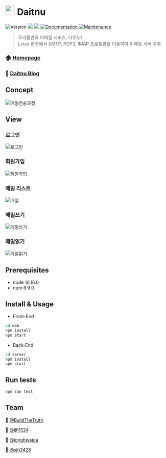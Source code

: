 # <img width="30" src="https://user-images.githubusercontent.com/33617083/68571001-457a9d80-04a5-11ea-9a47-98c0fd36a1d9.png" style="margin:-5px 0px"> Daitnu

<p>
  <img alt="Version" src="https://img.shields.io/badge/version-0.0.0-blue.svg?cacheSeconds=2592000" />
  <img src="https://img.shields.io/badge/node-10.16.0-blue.svg" />
  <img src="https://img.shields.io/badge/npm-6.9.0-blue.svg" />
  <a href="https://github.com/BuildTheTruth/daitnu#readme" target="_blank">
    <img alt="Documentation" src="https://img.shields.io/badge/documentation-yes-brightgreen.svg" />
  </a>
  <a href="https://github.com/BuildTheTruth/daitnu/graphs/commit-activity" target="_blank">
    <img alt="Maintenance" src="https://img.shields.io/badge/Maintained%3F-yes-green.svg" />
  </a>

</p>

> 우리들만의 이메일 서비스, 다잇누!  
> Linux 환경에서 SMTP, POP3, IMAP 프로토콜을 이용하여 이메일 서버 구축

### 🏠 [Homepage](https://github.com/connect-foundation/2019-06)
### :postbox: [Daitnu Blog](https://velog.io/@daitnu)

## Concept
![메일전송과정](https://user-images.githubusercontent.com/33617083/69132049-ae41c580-0af6-11ea-85e6-46f569b39360.png)

## View

### 로그인

![로그인](https://i.imgur.com/YFNnn8D.png)

### 회원가입

![회원가입](https://user-images.githubusercontent.com/31912670/69363195-60ce7f80-0cd3-11ea-9c5b-7dacffcad66c.png)

### 메일 리스트

![메일](https://user-images.githubusercontent.com/31912670/69363194-60ce7f80-0cd3-11ea-9d89-19d1bde39eb1.png)


### 메일쓰기 

![메일쓰기](https://user-images.githubusercontent.com/31912670/69363193-6035e900-0cd3-11ea-939b-95823be1ba9a.png)

### 메일읽기

![메일읽기](https://user-images.githubusercontent.com/33617083/69391164-44533700-0d15-11ea-96c3-1a1dc3a3b83c.PNG)


## Prerequisites

- node 10.16.0
- npm 6.9.0

## Install & Usage
- Front-End
```sh
cd web
npm install
npm start
```
- Back-End
```sh
cd server
npm install
npm start
```

## Run tests
```sh
npm run test
```

## Team
👤 [@BuildTheTruth](https://github.com/BuildTheTruth)

👤 [@ljh1324](https://github.com/ljh1324)

👤 [@jonghwajoa](https://github.com/jonghwajoa)

👤 [@sjh2428](https://github.com/sjh2428)


